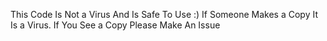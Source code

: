 This Code Is Not a Virus And Is Safe To Use :)
If Someone Makes a Copy It Is a Virus.
If You See a Copy Please Make An Issue
